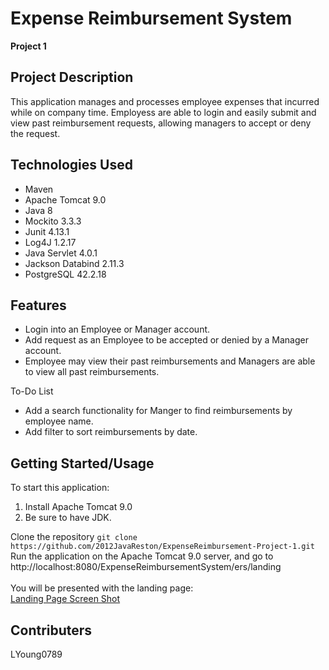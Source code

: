 # Expense Reimbursement System
**Project 1**

## Project Description
This application manages and processes employee expenses that incurred while on company time. Employess are able to login and easily submit and view past reimbursement requests, allowing managers to accept or deny the request. 

## Technologies Used
- Maven
- Apache Tomcat 9.0
- Java 8
- Mockito 3.3.3
- Junit 4.13.1
- Log4J 1.2.17
- Java Servlet 4.0.1
- Jackson Databind 2.11.3
- PostgreSQL 42.2.18

## Features
- Login into an Employee or Manager account. 
- Add request as an Employee to be accepted or denied by a Manager account. 
- Employee may view their past reimbursements and Managers are able to view all past reimbursements.

To-Do List
- Add a search functionality for Manger to find reimbursements by employee name.
- Add filter to sort reimbursements by date. 

## Getting Started/Usage
To start this application: 
1. Install Apache Tomcat 9.0
2. Be sure to have JDK.

Clone the repository
`git clone https://github.com/2012JavaReston/ExpenseReimbursement-Project-1.git`  
Run the application on the Apache Tomcat 9.0 server, and go to http://localhost:8080/ExpenseReimbursementSystem/ers/landing<br/><br/>
You will be presented with the landing page:   <br/>
[Landing Page Screen Shot](/images/ERS.png)

## Contributers
LYoung0789


